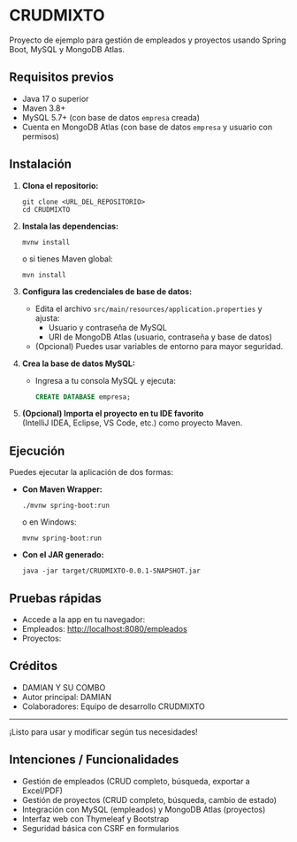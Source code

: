 # CRUDMIXTO

Proyecto de ejemplo para gestión de empleados y proyectos usando Spring Boot, MySQL y MongoDB Atlas.

## Requisitos previos

- Java 17 o superior
- Maven 3.8+
- MySQL 5.7+ (con base de datos `empresa` creada)
- Cuenta en MongoDB Atlas (con base de datos `empresa` y usuario con permisos)

## Instalación

1. **Clona el repositorio:**
   ```
   git clone <URL_DEL_REPOSITORIO>
   cd CRUDMIXTO
   ```

2. **Instala las dependencias:**
   ```
   mvnw install
   ```
   o si tienes Maven global:
   ```
   mvn install
   ```

3. **Configura las credenciales de base de datos:**
   - Edita el archivo `src/main/resources/application.properties` y ajusta:
     - Usuario y contraseña de MySQL
     - URI de MongoDB Atlas (usuario, contraseña y base de datos)
   - (Opcional) Puedes usar variables de entorno para mayor seguridad.

4. **Crea la base de datos MySQL:**
   - Ingresa a tu consola MySQL y ejecuta:
     ```sql
     CREATE DATABASE empresa;
     ```

5. **(Opcional) Importa el proyecto en tu IDE favorito**  
   (IntelliJ IDEA, Eclipse, VS Code, etc.) como proyecto Maven.

## Ejecución

Puedes ejecutar la aplicación de dos formas:

- **Con Maven Wrapper:**
  ```
  ./mvnw spring-boot:run
  ```
  o en Windows:
  ```
  mvnw spring-boot:run
  ```

- **Con el JAR generado:**
  ```
  java -jar target/CRUDMIXTO-0.0.1-SNAPSHOT.jar
  ```

## Pruebas rápidas

- Accede a la app en tu navegador:
- Empleados: [http://localhost:8080/empleados](http://localhost:8080/empleados)
- Proyectos: [](http://localhost:8080/proyectos)

## Créditos

- DAMIAN Y SU COMBO
- Autor principal: DAMIAN
- Colaboradores: Equipo de desarrollo CRUDMIXTO

---
¡Listo para usar y modificar según tus necesidades!

## Intenciones / Funcionalidades

- Gestión de empleados (CRUD completo, búsqueda, exportar a Excel/PDF)
- Gestión de proyectos (CRUD completo, búsqueda, cambio de estado)
- Integración con MySQL (empleados) y MongoDB Atlas (proyectos)
- Interfaz web con Thymeleaf y Bootstrap
- Seguridad básica con CSRF en formularios
